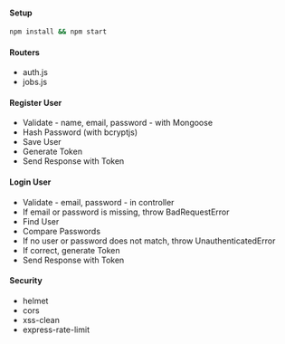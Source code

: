 #### Setup

```bash
npm install && npm start
```

#### Routers

- auth.js
- jobs.js

#### Register User

- Validate - name, email, password - with Mongoose
- Hash Password (with bcryptjs)
- Save User
- Generate Token
- Send Response with Token

#### Login User

- Validate - email, password - in controller
- If email or password is missing, throw BadRequestError
- Find User
- Compare Passwords
- If no user or password does not match, throw UnauthenticatedError
- If correct, generate Token
- Send Response with Token

#### Security

- helmet
- cors
- xss-clean
- express-rate-limit
